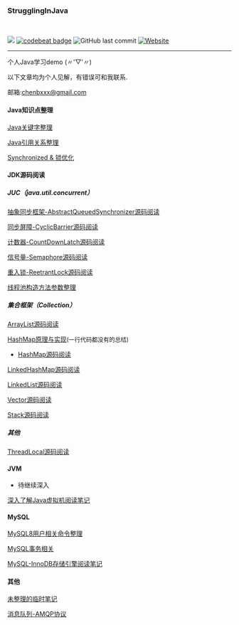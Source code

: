 ### StrugglingInJava
<div>    
<br/>

![](https://img.shields.io/badge/language-java-orange.svg)
[![codebeat badge](https://codebeat.co/badges/9e7c2bf7-18a2-4648-b2db-b7b92e70f747)](https://codebeat.co/projects/github-com-chenbxxx-strugglinginjava-master)
![GitHub last commit](https://img.shields.io/github/last-commit/google/skia.svg)
[![Website](https://img.shields.io/website-chenbxxx-down-green-red/https/shields.io.svg?label=my-blog)](chenbxxx.top)    

</div>

---

个人Java学习demo  (〃'▽'〃)

以下文章均为个人见解，有错误可和我联系.

邮箱:chenbxxx@gmail.com



#### Java知识点整理

[Java关键字整理](https://github.com/CheNbXxx/StrugglingInJava/wiki/Java%E5%85%B3%E9%94%AE%E5%AD%97%E6%95%B4%E7%90%86)

[Java引用关系整理](https://github.com/CheNbXxx/StrugglingInJava/wiki/Java%E4%B8%AD%E7%9A%84%E5%BC%95%E7%94%A8%E5%85%B3%E7%B3%BB)

[Synchronized & 锁优化](https://github.com/CheNbXxx/StrugglingInJava/wiki/Synchronzed&%E9%94%81%E4%BC%98%E5%8C%96)



#### JDK源码阅读

##### JUC（java.util.concurrent）

[抽象同步框架-AbstractQueuedSynchronizer源码阅读](https://github.com/CheNbXxx/StrugglingInJava/wiki/AbstractQueuedSynchronizer)

[同步屏障-CyclicBarrier源码阅读](https://github.com/CheNbXxx/StrugglingInJava/wiki/CyclicBarrier)

[计数器-CountDownLatch源码阅读](https://github.com/CheNbXxx/StrugglingInJava/wiki/CountDownLatch)

[信号量-Semaphore源码阅读](https://github.com/CheNbXxx/StrugglingInJava/wiki/Semaphore)

[重入锁-ReetrantLock源码阅读](https://github.com/CheNbXxx/StrugglingInJava/wiki/ReetrantLock)

[线程池构造方法参数整理](https://github.com/CheNbXxx/StrugglingInJava/wiki/ThreadPool)

##### 集合框架（Collection）

[ArrayList源码阅读](https://github.com/CheNbXxx/StrugglingInJava/wiki/ArrayList)

[HashMap原理与实现](https://github.com/CheNbXxx/StrugglingInJava/wiki/HashMap)<font size="2">(一行代码都没有的总结)</font>

- [HashMap源码阅读](https://github.com/CheNbXxx/StrugglingInJava/wiki/HashMap)

[LinkedHashMap源码阅读](https://github.com/CheNbXxx/StrugglingInJava/wiki/LinkedHashMap%E6%BA%90%E7%A0%81%E9%98%85%E8%AF%BB)

[LinkedList源码阅读](https://github.com/CheNbXxx/StrugglingInJava/wiki/LinkedList)

[Vector源码阅读](https://github.com/CheNbXxx/StrugglingInJava/wiki/Vector)

[Stack源码阅读](https://github.com/CheNbXxx/StrugglingInJava/wiki/Stack)

##### 其他

[ThreadLocal源码阅读](https://github.com/CheNbXxx/StrugglingInJava/wiki/ThreadLocal%E6%BA%90%E7%A0%81%E9%98%85%E8%AF%BB)



#### JVM

- 待继续深入

[深入了解Java虚拟机阅读笔记](https://github.com/CheNbXxx/StrugglingInJava/wiki/%E6%B7%B1%E5%85%A5%E4%BA%86%E8%A7%A3Java%E8%99%9A%E6%8B%9F%E6%9C%BA%E9%98%85%E8%AF%BB%E7%AC%94%E8%AE%B0)



#### MySQL

[MySQL8用户相关命令整理](https://github.com/CheNbXxx/StrugglingInJava/wiki/Mysql)

[MySQL事务相关](https://github.com/CheNbXxx/StrugglingInJava/wiki/Mysql%E5%9F%BA%E7%A1%80) 

[MySQL-InnoDB存储引擎阅读笔记](https://github.com/CheNbXxx/StrugglingInJava/wiki/MySQL-InnoDB%E5%AD%98%E5%82%A8%E5%BC%95%E6%93%8E%E8%AF%BB%E5%90%8E%E6%80%BB%E7%BB%93)



#### 其他

[未整理的临时笔记](https://github.com/CheNbXxx/StrugglingInJava/wiki/%E4%B8%B4%E6%97%B6%E7%AC%94%E8%AE%B0)

[消息队列-AMQP协议](https://github.com/CheNbXxx/StrugglingInJava/wiki/AMQP%E5%8D%8F%E8%AE%AE)
